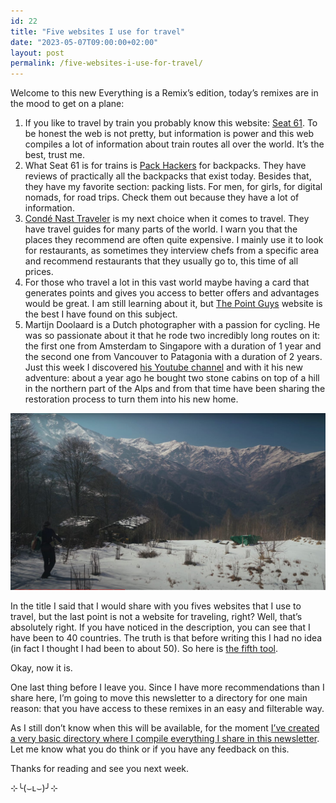 ```yaml
---
id: 22
title: "Five websites I use for travel"
date: "2023-05-07T09:00:00+02:00"
layout: post
permalink: /five-websites-i-use-for-travel/
---
```


Welcome to this new Everything is a Remix’s edition, today’s remixes are in the mood to get on a plane:

1. If you like to travel by train you probably know this website: [Seat 61](https://www.seat61.com/?ref=everythingisaremix). To be honest the web is not pretty, but information is power and this web compiles a lot of information about train routes all over the world. It’s the best, trust me.
2. What Seat 61 is for trains is [Pack Hackers](https://packhacker.com/?ref=everythingisaremix) for backpacks. They have reviews of practically all the backpacks that exist today. Besides that, they have my favorite section: packing lists. For men, for girls, for digital nomads, for road trips. Check them out because they have a lot of information.
3. [Condé Nast Traveler](https://www.cntraveler.com/?ref=everythingisaremix) is my next choice when it comes to travel. They have travel guides for many parts of the world. I warn you that the places they recommend are often quite expensive. I mainly use it to look for restaurants, as sometimes they interview chefs from a specific area and recommend restaurants that they usually go to, this time of all prices.
4. For those who travel a lot in this vast world maybe having a card that generates points and gives you access to better offers and advantages would be great. I am still learning about it, but [The Point Guys](https://thepointsguy.com/?ref=everythingisaremix) website is the best I have found on this subject.
5. Martijn Doolaard is a Dutch photographer with a passion for cycling. He was so passionate about it that he rode two incredibly long routes on it: the first one from Amsterdam to Singapore with a duration of 1 year and the second one from Vancouver to Patagonia with a duration of 2 years. Just this week I discovered [his Youtube channel](https://www.youtube.com/@MartijnDoolaard?ref=everythingisaremix) and with it his new adventure: about a year ago he bought two stone cabins on top of a hill in the northern part of the Alps and from that time have been sharing the restoration process to turn them into his new home.

![](/assets/images/posts/2024/01/https3A2F2Fsubstack-post-media.s3.amazonaws.com2Fpublic2Fimages2F40071c62-607c-4f37-84ce-1c2d2e098485_3584x2010.jpg)

In the title I said that I would share with you fives websites that I use to travel, but the last point is not a website for traveling, right? Well, that’s absolutely right. If you have noticed in the description, you can see that I have been to 40 countries. The truth is that before writing this I had no idea (in fact I thought I had been to about 50). So here is [the fifth tool](https://douwe.com/projects/visited?region=world&ref=everythingisaremix).

Okay, now it is.

One last thing before I leave you. Since I have more recommendations than I share here, I’m going to move this newsletter to a directory for one main reason: that you have access to these remixes in an easy and filterable way.

As I still don’t know when this will be available, for the moment [I’ve created a very basic directory where I compile everything I share in this newsletter](https://raindrop.io/albertogalca/everything-is-a-remix-33652610?ref=albertogalca.com). Let me know what you do think or if you have any feedback on this.

Thanks for reading and see you next week.

⊹╰(⌣ʟ⌣)╯⊹
